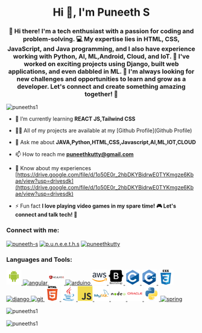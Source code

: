 <h1 align="center">Hi 👋, I'm Puneeth S</h1>
<h3 align="center">👋 Hi there! I'm a tech enthusiast with a passion for coding and problem-solving. 💻 My expertise lies in HTML, CSS, JavaScript, and Java programming, and I also have experience working with Python, AI, ML,Android, Cloud, and IoT. 🚀 I've worked on exciting projects using Django, built web applications, and even dabbled in ML. 🤖 I'm always looking for new challenges and opportunities to learn and grow as a developer. Let's connect and create something amazing together! 🤝</h3>

<p align="left"> <img src="https://komarev.com/ghpvc/?username=puneeths1&label=Profile%20views&color=0e75b6&style=flat" alt="puneeths1" /> </p>


- 🌱 I’m currently learning **REACT JS,Tailwind CSS**

- 👨‍💻 All of my projects are available at my [Github Profile](Github Profile)

- 💬 Ask me about **JAVA,Python,HTML,CSS,Javascript,AI,ML,IOT,CLOUD**

- 📫 How to reach me **puneethkutty@gmail.com**

- 📄 Know about my experiences [https://drive.google.com/file/d/1o50E0r_2hbDKYBidrwE0TYKmgze6Kbae/view?usp=drivesdk](https://drive.google.com/file/d/1o50E0r_2hbDKYBidrwE0TYKmgze6Kbae/view?usp=drivesdk)

- ⚡ Fun fact **I love playing video games in my spare time! 🎮 Let's connect and talk tech! 🔗**

<h3 align="left">Connect with me:</h3>
<p align="left">
<a href="https://linkedin.com/in/puneeth-s" target="blank"><img align="center" src="https://raw.githubusercontent.com/rahuldkjain/github-profile-readme-generator/master/src/images/icons/Social/linked-in-alt.svg" alt="puneeth-s" height="30" width="40" /></a>
<a href="https://instagram.com/p.u.n.e.e.t.h.s" target="blank"><img align="center" src="https://raw.githubusercontent.com/rahuldkjain/github-profile-readme-generator/master/src/images/icons/Social/instagram.svg" alt="p.u.n.e.e.t.h.s" height="30" width="40" /></a>
<a href="https://www.hackerrank.com/puneethkutty" target="blank"><img align="center" src="https://raw.githubusercontent.com/rahuldkjain/github-profile-readme-generator/master/src/images/icons/Social/hackerrank.svg" alt="puneethkutty" height="30" width="40" /></a>
</p>

<h3 align="left">Languages and Tools:</h3>
<p align="left"> <a href="https://developer.android.com" target="_blank" rel="noreferrer"> <img src="https://raw.githubusercontent.com/devicons/devicon/master/icons/android/android-original-wordmark.svg" alt="android" width="40" height="40"/> </a> <a href="https://angular.io" target="_blank" rel="noreferrer"> <img src="https://angular.io/assets/images/logos/angular/angular.svg" alt="angular" width="40" height="40"/> </a> <a href="https://angular.io" target="_blank" rel="noreferrer"> <img src="https://raw.githubusercontent.com/devicons/devicon/master/icons/angularjs/angularjs-original-wordmark.svg" alt="angularjs" width="40" height="40"/> </a> <a href="https://www.arduino.cc/" target="_blank" rel="noreferrer"> <img src="https://cdn.worldvectorlogo.com/logos/arduino-1.svg" alt="arduino" width="40" height="40"/> </a> <a href="https://aws.amazon.com" target="_blank" rel="noreferrer"> <img src="https://raw.githubusercontent.com/devicons/devicon/master/icons/amazonwebservices/amazonwebservices-original-wordmark.svg" alt="aws" width="40" height="40"/> </a> <a href="https://getbootstrap.com" target="_blank" rel="noreferrer"> <img src="https://raw.githubusercontent.com/devicons/devicon/master/icons/bootstrap/bootstrap-plain-wordmark.svg" alt="bootstrap" width="40" height="40"/> </a> <a href="https://www.cprogramming.com/" target="_blank" rel="noreferrer"> <img src="https://raw.githubusercontent.com/devicons/devicon/master/icons/c/c-original.svg" alt="c" width="40" height="40"/> </a> <a href="https://www.w3schools.com/cpp/" target="_blank" rel="noreferrer"> <img src="https://raw.githubusercontent.com/devicons/devicon/master/icons/cplusplus/cplusplus-original.svg" alt="cplusplus" width="40" height="40"/> </a> <a href="https://www.w3schools.com/css/" target="_blank" rel="noreferrer"> <img src="https://raw.githubusercontent.com/devicons/devicon/master/icons/css3/css3-original-wordmark.svg" alt="css3" width="40" height="40"/> </a> <a href="https://www.djangoproject.com/" target="_blank" rel="noreferrer"> <img src="https://cdn.worldvectorlogo.com/logos/django.svg" alt="django" width="40" height="40"/> </a> <a href="https://git-scm.com/" target="_blank" rel="noreferrer"> <img src="https://www.vectorlogo.zone/logos/git-scm/git-scm-icon.svg" alt="git" width="40" height="40"/> </a> <a href="https://www.w3.org/html/" target="_blank" rel="noreferrer"> <img src="https://raw.githubusercontent.com/devicons/devicon/master/icons/html5/html5-original-wordmark.svg" alt="html5" width="40" height="40"/> </a> <a href="https://www.java.com" target="_blank" rel="noreferrer"> <img src="https://raw.githubusercontent.com/devicons/devicon/master/icons/java/java-original.svg" alt="java" width="40" height="40"/> </a> <a href="https://developer.mozilla.org/en-US/docs/Web/JavaScript" target="_blank" rel="noreferrer"> <img src="https://raw.githubusercontent.com/devicons/devicon/master/icons/javascript/javascript-original.svg" alt="javascript" width="40" height="40"/> </a> <a href="https://www.mysql.com/" target="_blank" rel="noreferrer"> <img src="https://raw.githubusercontent.com/devicons/devicon/master/icons/mysql/mysql-original-wordmark.svg" alt="mysql" width="40" height="40"/> </a> <a href="https://nodejs.org" target="_blank" rel="noreferrer"> <img src="https://raw.githubusercontent.com/devicons/devicon/master/icons/nodejs/nodejs-original-wordmark.svg" alt="nodejs" width="40" height="40"/> </a> <a href="https://www.oracle.com/" target="_blank" rel="noreferrer"> <img src="https://raw.githubusercontent.com/devicons/devicon/master/icons/oracle/oracle-original.svg" alt="oracle" width="40" height="40"/> </a> <a href="https://www.python.org" target="_blank" rel="noreferrer"> <img src="https://raw.githubusercontent.com/devicons/devicon/master/icons/python/python-original.svg" alt="python" width="40" height="40"/> </a> <a href="https://spring.io/" target="_blank" rel="noreferrer"> <img src="https://www.vectorlogo.zone/logos/springio/springio-icon.svg" alt="spring" width="40" height="40"/> </a> </p>

<p><img align="center" src="https://github-readme-stats.vercel.app/api/top-langs?username=puneeths1&show_icons=true&locale=en&layout=compact" alt="puneeths1" /></p>

<p><img align="center" src="https://github-readme-streak-stats.herokuapp.com/?user=puneeths1&" alt="puneeths1" /></p>


